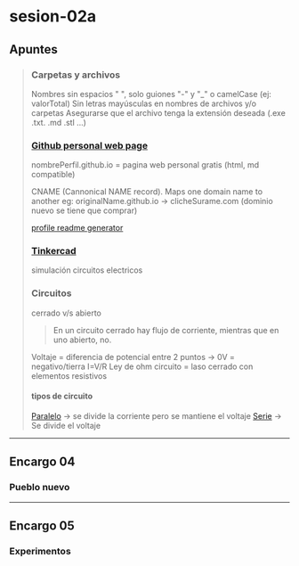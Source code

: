 # sesion-02a

## Apuntes
>
> ### Carpetas y archivos
> Nombres sin espacios " ", solo guiones "-" y "_" o camelCase (ej: valorTotal)
> Sin letras mayúsculas en nombres de archivos y/o carpetas
> Asegurarse que el archivo tenga la extensión deseada (.exe .txt. .md .stl ...)
>
> ### [Github personal web page](https://youtu.be/o5g-lUuFgpg?si=7qb0U5vslgImk-H2)
> nombrePerfil.github.io = pagina web personal gratis (html, md compatible)
>
> CNAME (Cannonical NAME record). Maps one domain name to another eg: originalName.github.io -> clicheSurame.com (dominio nuevo se tiene que comprar)
>
> [profile readme generator](https://youtu.be/onUx22pgiBM?si=5ASsmWzo5xztjWpg)
>
> ### [Tinkercad](https://www.tinkercad.com)
> simulación circuitos electricos
>
> ### Circuitos
> cerrado v/s abierto
>> En un circuito cerrado hay flujo de corriente, mientras que en uno abierto, no.
>> 
> Voltaje = diferencia de potencial entre 2 puntos -> 0V = negativo/tierra
> I=V/R   Ley de ohm
> circuito = laso cerrado con elementos resistivos
>
> #### tipos de circuito
> [Paralelo](https://youtu.be/5uyJezQNSHw?si=AVs_V-hrtPFCKdkU) -> se divide la corriente pero se mantiene el voltaje
> [Serie](https://youtu.be/VV6tZ3Aqfuc?si=LqOyVR3KekmErDvc) -> Se divide el voltaje
___
## Encargo 04
### Pueblo nuevo

___
## Encargo 05
### Experimentos
